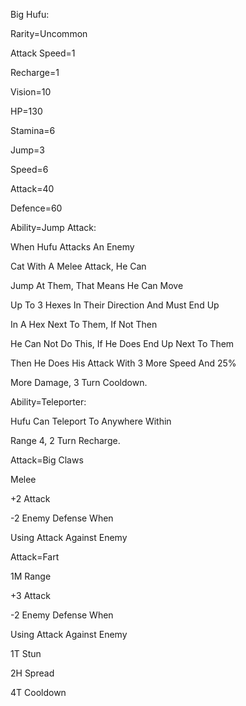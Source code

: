 Big Hufu:

Rarity=Uncommon

Attack Speed=1

Recharge=1

Vision=10

HP=130

Stamina=6

Jump=3

Speed=6

Attack=40

Defence=60

Ability=Jump Attack:

When Hufu Attacks An Enemy

Cat With A Melee Attack, He Can

Jump At Them, That Means He Can Move

Up To 3 Hexes In Their Direction And Must End Up

In A Hex Next To Them, If Not Then

He Can Not Do This, If He Does End Up Next To Them

Then He Does His Attack With 3 More Speed And 25%

More Damage, 3 Turn Cooldown.

Ability=Teleporter:

Hufu Can Teleport To Anywhere Within

Range 4, 2 Turn Recharge.

Attack=Big Claws

Melee

+2 Attack

-2 Enemy Defense When

Using Attack Against Enemy

Attack=Fart

1M Range

+3 Attack

-2 Enemy Defense When

Using Attack Against Enemy

1T Stun

2H Spread

4T Cooldown
